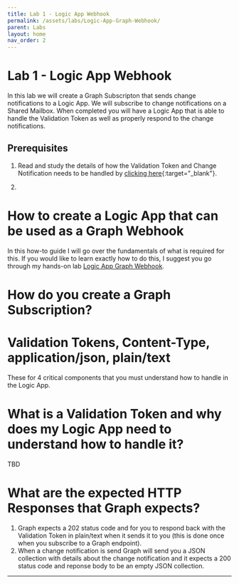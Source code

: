 ```yaml
---
title: Lab 1 - Logic App Webhook
permalink: /assets/labs/Logic-App-Graph-Webhook/
parent: Labs
layout: home
nav_order: 2
---
```

# Lab 1 - Logic App Webhook
In this lab we will create a Graph Subscripton that sends change notifications to a Logic App.  We will subscribe to change notifications on a Shared Mailbox.  When completed you will have a Logic App that is able to handle the Validation Token as well as properly respond to the change notifications.

## Prerequisites 
1. Read and study the details of how the Validation Token and Change Notification needs to be handled by [clicking here](assets/howtos/Logic-App-Graph-Webhook/){:target="_blank"}.

2. 


# How to create a Logic App that can be used as a Graph Webhook
In this how-to guide I will go over the fundamentals of what is required for this.  If you would like to learn exactly how to do this, I suggest you go through my hands-on lab [Logic App Graph Webhook]().


# How do you create a Graph Subscription?

# Validation Tokens, Content-Type, application/json, plain/text 
These for 4 critical components that you must understand how to handle in the Logic App.

# What is a Validation Token and why does my Logic App need to understand how to handle it?
TBD

# What are the expected HTTP Responses that Graph expects?
1. Graph expects a 202 status code and for you to respond back with the Validation Token in plain/text when it sends it to you (this is done once when you subscribe to a Graph endpoint).
2. When a change notification is send Graph will send you a JSON collection with details about the change notification and it expects a 200 status code and reponse body to be an empty JSON collection.


----
